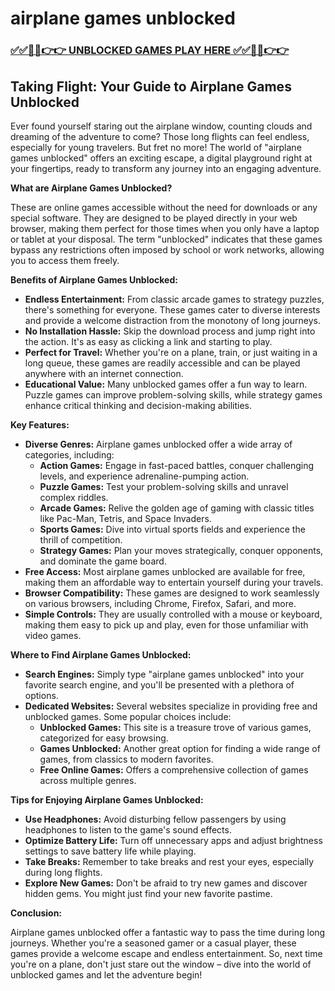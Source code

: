 # airplane games unblocked

### [✅✅🔴🔴👉👉 UNBLOCKED GAMES PLAY HERE ✅✅🔴🔴👉👉](https://topstoryindia.com)

##  Taking Flight: Your Guide to Airplane Games Unblocked

Ever found yourself staring out the airplane window, counting clouds and dreaming of the adventure to come?  Those long flights can feel endless, especially for young travelers. But fret no more! The world of "airplane games unblocked" offers an exciting escape, a digital playground right at your fingertips, ready to transform any journey into an engaging adventure. 

**What are Airplane Games Unblocked?**

These are online games accessible without the need for downloads or any special software. They are designed to be played directly in your web browser, making them perfect for those times when you only have a laptop or tablet at your disposal.  The term "unblocked" indicates that these games bypass any restrictions often imposed by school or work networks, allowing you to access them freely. 

**Benefits of Airplane Games Unblocked:**

* **Endless Entertainment:** From classic arcade games to strategy puzzles, there's something for everyone.  These games cater to diverse interests and provide a welcome distraction from the monotony of long journeys.
* **No Installation Hassle:** Skip the download process and jump right into the action. It's as easy as clicking a link and starting to play. 
* **Perfect for Travel:** Whether you're on a plane, train, or just waiting in a long queue, these games are readily accessible and can be played anywhere with an internet connection.
* **Educational Value:** Many unblocked games offer a fun way to learn. Puzzle games can improve problem-solving skills, while strategy games enhance critical thinking and decision-making abilities. 

**Key Features:**

* **Diverse Genres:** Airplane games unblocked offer a wide array of categories, including:
    * **Action Games:**  Engage in fast-paced battles, conquer challenging levels, and experience adrenaline-pumping action.
    * **Puzzle Games:**  Test your problem-solving skills and unravel complex riddles.
    * **Arcade Games:** Relive the golden age of gaming with classic titles like Pac-Man, Tetris, and Space Invaders. 
    * **Sports Games:** Dive into virtual sports fields and experience the thrill of competition.
    * **Strategy Games:**  Plan your moves strategically, conquer opponents, and dominate the game board.
* **Free Access:** Most airplane games unblocked are available for free, making them an affordable way to entertain yourself during your travels.
* **Browser Compatibility:**  These games are designed to work seamlessly on various browsers, including Chrome, Firefox, Safari, and more.
* **Simple Controls:**  They are usually controlled with a mouse or keyboard, making them easy to pick up and play, even for those unfamiliar with video games.

**Where to Find Airplane Games Unblocked:**

* **Search Engines:**  Simply type "airplane games unblocked" into your favorite search engine, and you'll be presented with a plethora of options.
* **Dedicated Websites:**  Several websites specialize in providing free and unblocked games. Some popular choices include:
    * **Unblocked Games:** This site is a treasure trove of various games, categorized for easy browsing.
    * **Games Unblocked:** Another great option for finding a wide range of games, from classics to modern favorites.
    * **Free Online Games:** Offers a comprehensive collection of games across multiple genres.

**Tips for Enjoying Airplane Games Unblocked:**

* **Use Headphones:**  Avoid disturbing fellow passengers by using headphones to listen to the game's sound effects.
* **Optimize Battery Life:**  Turn off unnecessary apps and adjust brightness settings to save battery life while playing.
* **Take Breaks:**  Remember to take breaks and rest your eyes, especially during long flights.
* **Explore New Games:**  Don't be afraid to try new games and discover hidden gems. You might just find your new favorite pastime.

**Conclusion:**

Airplane games unblocked offer a fantastic way to pass the time during long journeys. Whether you're a seasoned gamer or a casual player, these games provide a welcome escape and endless entertainment. So, next time you're on a plane, don't just stare out the window – dive into the world of unblocked games and let the adventure begin! 
